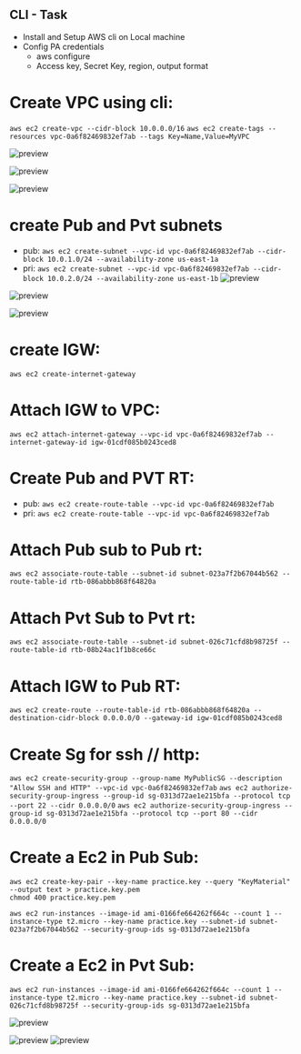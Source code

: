 ## CLI - Task


* Install and Setup AWS cli on Local machine
* Config PA credentials 
    * aws configure
    * Access key, Secret Key, region, output format

# Create VPC using cli:

   ```aws ec2 create-vpc --cidr-block 10.0.0.0/16```
   ```aws ec2 create-tags --resources vpc-0a6f82469832ef7ab --tags Key=Name,Value=MyVPC```

![preview](Images_folder/cli/image1.png)

![preview](Images_folder/cli/image2.png)

![preview](Images_folder/cli/image5.png)


# create Pub and Pvt subnets
   * pub:
   ```aws ec2 create-subnet --vpc-id vpc-0a6f82469832ef7ab --cidr-block 10.0.1.0/24 --availability-zone us-east-1a```
   * pri:
   ```aws ec2 create-subnet --vpc-id vpc-0a6f82469832ef7ab --cidr-block 10.0.2.0/24 --availability-zone us-east-1b```
![preview](Images_folder/cli/image3.png)

![preview](Images_folder/cli/image7.png)

![preview](Images_folder/cli/image6.png)
# create IGW:
   ```aws ec2 create-internet-gateway```

# Attach IGW to VPC:
   ```aws ec2 attach-internet-gateway --vpc-id vpc-0a6f82469832ef7ab --internet-gateway-id igw-01cdf085b0243ced8```

# Create Pub and PVT RT:
   * pub:
   ```aws ec2 create-route-table --vpc-id vpc-0a6f82469832ef7ab```
   * pri:
   ```aws ec2 create-route-table --vpc-id vpc-0a6f82469832ef7ab```

# Attach Pub sub to Pub rt:
   ```aws ec2 associate-route-table --subnet-id subnet-023a7f2b67044b562 --route-table-id rtb-086abbb868f64820a```

# Attach Pvt Sub to Pvt rt:
   ```aws ec2 associate-route-table --subnet-id subnet-026c71cfd8b98725f --route-table-id rtb-08b24ac1f1b8ce66c```

# Attach IGW to Pub RT:
   ```aws ec2 create-route --route-table-id rtb-086abbb868f64820a --destination-cidr-block 0.0.0.0/0 --gateway-id igw-01cdf085b0243ced8```


# Create Sg for ssh // http:
```aws ec2 create-security-group --group-name MyPublicSG --description "Allow SSH and HTTP" --vpc-id vpc-0a6f82469832ef7ab```
```aws ec2 authorize-security-group-ingress --group-id sg-0313d72ae1e215bfa --protocol tcp --port 22 --cidr 0.0.0.0/0```
```aws ec2 authorize-security-group-ingress --group-id sg-0313d72ae1e215bfa --protocol tcp --port 80 --cidr 0.0.0.0/0```

# Create a Ec2 in Pub Sub:
```
aws ec2 create-key-pair --key-name practice.key --query "KeyMaterial" --output text > practice.key.pem
chmod 400 practice.key.pem
```

```aws ec2 run-instances --image-id ami-0166fe664262f664c --count 1 --instance-type t2.micro --key-name practice.key --subnet-id subnet-023a7f2b67044b562 --security-group-ids sg-0313d72ae1e215bfa```

# Create a Ec2 in Pvt Sub:
```aws ec2 run-instances --image-id ami-0166fe664262f664c --count 1 --instance-type t2.micro --key-name practice.key --subnet-id subnet-026c71cfd8b98725f --security-group-ids sg-0313d72ae1e215bfa```


![preview](Images_folder/cli/image4.png)

![preview](Images_folder/cli/image8.png)
![preview](Images_folder/cli/image9.png)

